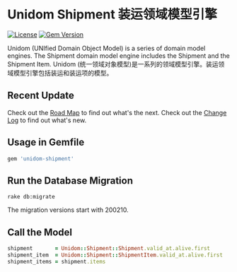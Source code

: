 # Unidom Shipment 装运领域模型引擎

[![License](https://img.shields.io/badge/license-MIT-green.svg)](http://opensource.org/licenses/MIT)
[![Gem Version](https://badge.fury.io/rb/unidom-shipment.svg)](https://badge.fury.io/rb/unidom-shipment)

Unidom (UNIfied Domain Object Model) is a series of domain model engines. The Shipment domain model engine includes the Shipment and the Shipment Item.
Unidom (统一领域对象模型)是一系列的领域模型引擎。装运领域模型引擎包括装运和装运项的模型。



## Recent Update

Check out the [Road Map](ROADMAP.md) to find out what's the next.
Check out the [Change Log](CHANGELOG.md) to find out what's new.



## Usage in Gemfile

```ruby
gem 'unidom-shipment'
```



## Run the Database Migration

```shell
rake db:migrate
```
The migration versions start with 200210.



## Call the Model

```ruby
shipment       = Unidom::Shipment::Shipment.valid_at.alive.first
shipment_item  = Unidom::Shipment::ShipmentItem.valid_at.alive.first
shipment_items = shipment.items
```
